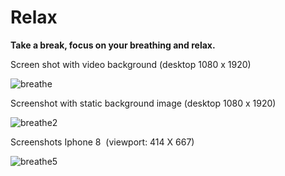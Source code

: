 # Relax<br>

<b>Take a break, focus on your breathing and relax.</b><p>

Screen shot with video background (desktop 1080 x 1920)<p>
![breathe](https://user-images.githubusercontent.com/38325801/90873871-1764ab00-e39f-11ea-8f4e-3db07a6d73fa.png)<p>

Screenshot with static background image (desktop 1080 x 1920)<p>
![breathe2](https://user-images.githubusercontent.com/38325801/90873955-3cf1b480-e39f-11ea-8f1c-9ecf137a503f.png)<p>

Screenshots Iphone 8 &nbsp;(viewport: 414 X 667)<p>

![breathe5](https://user-images.githubusercontent.com/38325801/90875291-38c69680-e3a1-11ea-9ec6-f1eb9c5efc78.jpg)
